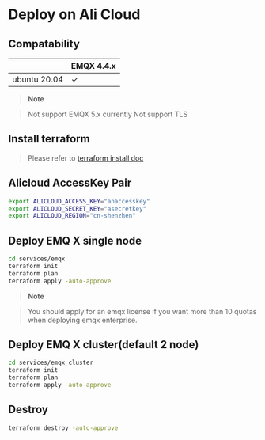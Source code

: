 # Deploy on Ali Cloud

## Compatability

|                          | EMQX 4.4.x      |
|--------------------------|-----------------|
| ubuntu 20.04             | ✓               |

> **Note**

> Not support EMQX 5.x currently
Not support TLS

## Install terraform
> Please refer to [terraform install doc](https://learn.hashicorp.com/tutorials/terraform/install-cli)


## Alicloud AccessKey Pair
```bash
export ALICLOUD_ACCESS_KEY="anaccesskey"
export ALICLOUD_SECRET_KEY="asecretkey"
export ALICLOUD_REGION="cn-shenzhen"
```

## Deploy EMQ X single node
```bash
cd services/emqx
terraform init
terraform plan
terraform apply -auto-approve
```

> **Note**

> You should apply for an emqx license if you want more than 10 quotas when deploying emqx enterprise.


## Deploy EMQ X cluster(default 2 node)
```bash
cd services/emqx_cluster
terraform init
terraform plan
terraform apply -auto-approve
```

## Destroy
```bash
terraform destroy -auto-approve
```


